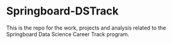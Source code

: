 # Springboard-DSTrack
This is the repo for the work, projects and analysis related to the Springboard Data Science Career Track program.
